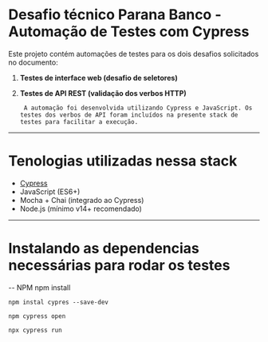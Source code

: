 # Desafio técnico Parana Banco - Automação de Testes com Cypress

Este projeto contém automações de testes para os dois desafios solicitados no documento:

1. **Testes de interface web (desafio de seletores)**
2. **Testes de API REST (validação dos verbos HTTP)**

        A automação foi desenvolvida utilizando Cypress e JavaScript. Os testes dos verbos de API foram incluídos na presente stack de testes para facilitar a execução.
-------

# Tenologias utilizadas nessa stack

- [Cypress](https://www.cypress.io/)
- JavaScript (ES6+)
- Mocha + Chai (integrado ao Cypress)
- Node.js (mínimo v14+ recomendado)

------


# Instalando as dependencias necessárias para rodar os testes

-- NPM
    npm install

    npm instal cypres --save-dev

    npm cypress open

    npx cypress run

